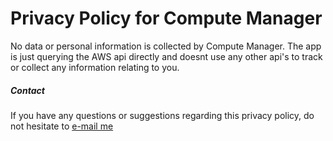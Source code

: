 # Privacy Policy for Compute Manager

No data or personal information is collected by Compute Manager. The app is just querying the AWS api directly and doesnt use any other api's to track or collect any information relating to you.

##### Contact

If you have any questions or suggestions regarding this privacy policy, do not hesitate to [e-mail me](mailto:anilkaraka@outlook.com)
